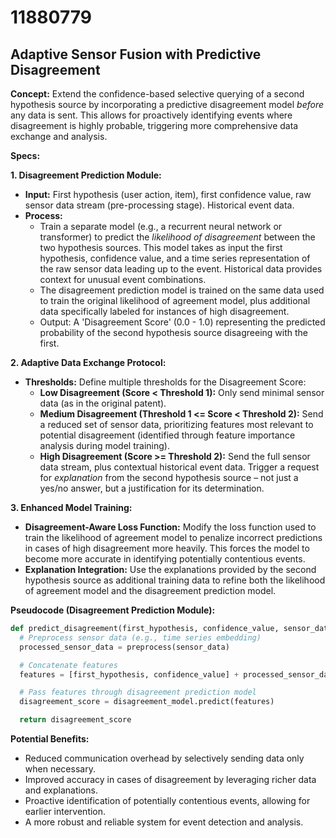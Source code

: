 # 11880779

## Adaptive Sensor Fusion with Predictive Disagreement

**Concept:** Extend the confidence-based selective querying of a second hypothesis source by incorporating a predictive disagreement model *before* any data is sent. This allows for proactively identifying events where disagreement is highly probable, triggering more comprehensive data exchange and analysis.

**Specs:**

**1. Disagreement Prediction Module:**

*   **Input:** First hypothesis (user action, item), first confidence value, raw sensor data stream (pre-processing stage). Historical event data.
*   **Process:**
    *   Train a separate model (e.g., a recurrent neural network or transformer) to predict the *likelihood of disagreement* between the two hypothesis sources. This model takes as input the first hypothesis, confidence value, and a time series representation of the raw sensor data leading up to the event. Historical data provides context for unusual event combinations.
    *   The disagreement prediction model is trained on the same data used to train the original likelihood of agreement model, plus additional data specifically labeled for instances of high disagreement.
    *   Output: A 'Disagreement Score' (0.0 - 1.0) representing the predicted probability of the second hypothesis source disagreeing with the first.

**2. Adaptive Data Exchange Protocol:**

*   **Thresholds:** Define multiple thresholds for the Disagreement Score:
    *   **Low Disagreement (Score < Threshold 1):** Only send minimal sensor data (as in the original patent).
    *   **Medium Disagreement (Threshold 1 <= Score < Threshold 2):** Send a reduced set of sensor data, prioritizing features most relevant to potential disagreement (identified through feature importance analysis during model training).
    *   **High Disagreement (Score >= Threshold 2):** Send the full sensor data stream, plus contextual historical event data. Trigger a request for *explanation* from the second hypothesis source – not just a yes/no answer, but a justification for its determination.

**3. Enhanced Model Training:**

*   **Disagreement-Aware Loss Function:** Modify the loss function used to train the likelihood of agreement model to penalize incorrect predictions in cases of high disagreement more heavily. This forces the model to become more accurate in identifying potentially contentious events.
*   **Explanation Integration:** Use the explanations provided by the second hypothesis source as additional training data to refine both the likelihood of agreement model and the disagreement prediction model.

**Pseudocode (Disagreement Prediction Module):**

```python
def predict_disagreement(first_hypothesis, confidence_value, sensor_data, historical_data):
  # Preprocess sensor data (e.g., time series embedding)
  processed_sensor_data = preprocess(sensor_data)

  # Concatenate features
  features = [first_hypothesis, confidence_value] + processed_sensor_data + historical_data

  # Pass features through disagreement prediction model
  disagreement_score = disagreement_model.predict(features)

  return disagreement_score
```

**Potential Benefits:**

*   Reduced communication overhead by selectively sending data only when necessary.
*   Improved accuracy in cases of disagreement by leveraging richer data and explanations.
*   Proactive identification of potentially contentious events, allowing for earlier intervention.
*   A more robust and reliable system for event detection and analysis.